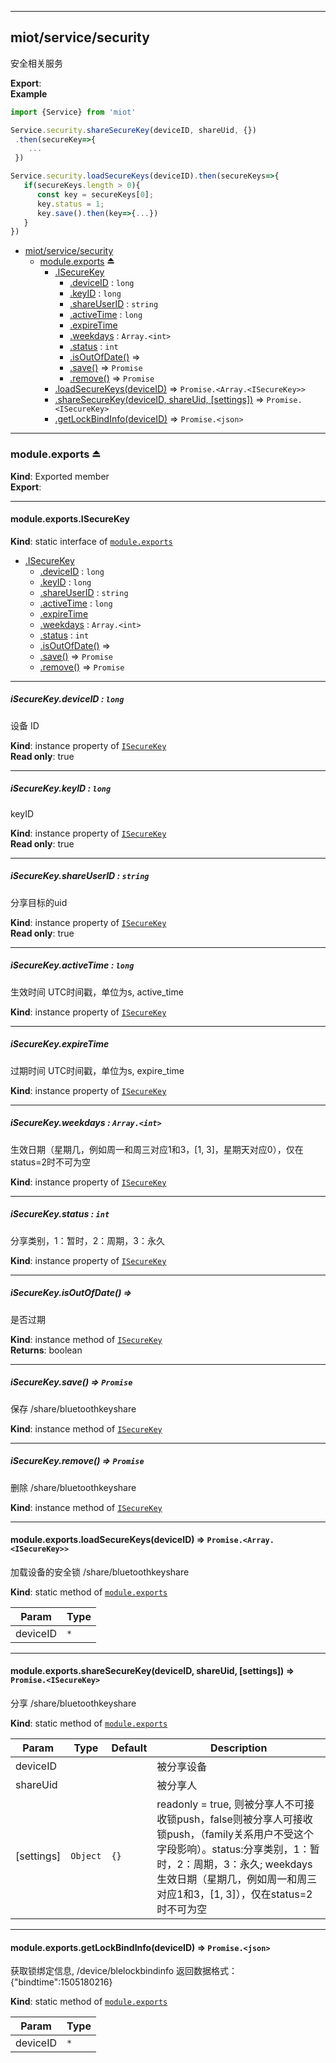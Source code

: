 <a name="module_miot/service/security"></a>

---

## miot/service/security
安全相关服务

**Export**:   
**Example**  
```js
import {Service} from 'miot'

Service.security.shareSecureKey(deviceID, shareUid, {})
 .then(secureKey=>{
    ...
 })

Service.security.loadSecureKeys(deviceID).then(secureKeys=>{
   if(secureKeys.length > 0){
      const key = secureKeys[0];
      key.status = 1;
      key.save().then(key=>{...})
   }
})
```

* [miot/service/security](#module_miot/service/security)
    * [module.exports](#exp_module_miot/service/security--module.exports) ⏏
        * [.ISecureKey](#module_miot/service/security--module.exports.ISecureKey)
            * [.deviceID](#module_miot/service/security--module.exports.ISecureKey+deviceID) : <code>long</code>
            * [.keyID](#module_miot/service/security--module.exports.ISecureKey+keyID) : <code>long</code>
            * [.shareUserID](#module_miot/service/security--module.exports.ISecureKey+shareUserID) : <code>string</code>
            * [.activeTime](#module_miot/service/security--module.exports.ISecureKey+activeTime) : <code>long</code>
            * [.expireTime](#module_miot/service/security--module.exports.ISecureKey+expireTime)
            * [.weekdays](#module_miot/service/security--module.exports.ISecureKey+weekdays) : <code>Array.&lt;int&gt;</code>
            * [.status](#module_miot/service/security--module.exports.ISecureKey+status) : <code>int</code>
            * [.isOutOfDate()](#module_miot/service/security--module.exports.ISecureKey+isOutOfDate) ⇒
            * [.save()](#module_miot/service/security--module.exports.ISecureKey+save) ⇒ <code>Promise</code>
            * [.remove()](#module_miot/service/security--module.exports.ISecureKey+remove) ⇒ <code>Promise</code>
        * [.loadSecureKeys(deviceID)](#module_miot/service/security--module.exports.loadSecureKeys) ⇒ <code>Promise.&lt;Array.&lt;ISecureKey&gt;&gt;</code>
        * [.shareSecureKey(deviceID, shareUid, [settings])](#module_miot/service/security--module.exports.shareSecureKey) ⇒ <code>Promise.&lt;ISecureKey&gt;</code>
        * [.getLockBindInfo(deviceID)](#module_miot/service/security--module.exports.getLockBindInfo) ⇒ <code>Promise.&lt;json&gt;</code>

<a name="exp_module_miot/service/security--module.exports"></a>

---

### module.exports ⏏
**Kind**: Exported member  
**Export**:   
<a name="module_miot/service/security--module.exports.ISecureKey"></a>

---

#### module.exports.ISecureKey
**Kind**: static interface of [<code>module.exports</code>](#exp_module_miot/service/security--module.exports)  

* [.ISecureKey](#module_miot/service/security--module.exports.ISecureKey)
    * [.deviceID](#module_miot/service/security--module.exports.ISecureKey+deviceID) : <code>long</code>
    * [.keyID](#module_miot/service/security--module.exports.ISecureKey+keyID) : <code>long</code>
    * [.shareUserID](#module_miot/service/security--module.exports.ISecureKey+shareUserID) : <code>string</code>
    * [.activeTime](#module_miot/service/security--module.exports.ISecureKey+activeTime) : <code>long</code>
    * [.expireTime](#module_miot/service/security--module.exports.ISecureKey+expireTime)
    * [.weekdays](#module_miot/service/security--module.exports.ISecureKey+weekdays) : <code>Array.&lt;int&gt;</code>
    * [.status](#module_miot/service/security--module.exports.ISecureKey+status) : <code>int</code>
    * [.isOutOfDate()](#module_miot/service/security--module.exports.ISecureKey+isOutOfDate) ⇒
    * [.save()](#module_miot/service/security--module.exports.ISecureKey+save) ⇒ <code>Promise</code>
    * [.remove()](#module_miot/service/security--module.exports.ISecureKey+remove) ⇒ <code>Promise</code>

<a name="module_miot/service/security--module.exports.ISecureKey+deviceID"></a>

---

##### iSecureKey.deviceID : <code>long</code>
设备 ID

**Kind**: instance property of [<code>ISecureKey</code>](#module_miot/service/security--module.exports.ISecureKey)  
**Read only**: true  
<a name="module_miot/service/security--module.exports.ISecureKey+keyID"></a>

---

##### iSecureKey.keyID : <code>long</code>
keyID

**Kind**: instance property of [<code>ISecureKey</code>](#module_miot/service/security--module.exports.ISecureKey)  
**Read only**: true  
<a name="module_miot/service/security--module.exports.ISecureKey+shareUserID"></a>

---

##### iSecureKey.shareUserID : <code>string</code>
分享目标的uid

**Kind**: instance property of [<code>ISecureKey</code>](#module_miot/service/security--module.exports.ISecureKey)  
**Read only**: true  
<a name="module_miot/service/security--module.exports.ISecureKey+activeTime"></a>

---

##### iSecureKey.activeTime : <code>long</code>
生效时间 UTC时间戳，单位为s, active_time

**Kind**: instance property of [<code>ISecureKey</code>](#module_miot/service/security--module.exports.ISecureKey)  
<a name="module_miot/service/security--module.exports.ISecureKey+expireTime"></a>

---

##### iSecureKey.expireTime
过期时间 UTC时间戳，单位为s, expire_time

**Kind**: instance property of [<code>ISecureKey</code>](#module_miot/service/security--module.exports.ISecureKey)  
<a name="module_miot/service/security--module.exports.ISecureKey+weekdays"></a>

---

##### iSecureKey.weekdays : <code>Array.&lt;int&gt;</code>
生效日期（星期几，例如周一和周三对应1和3，[1, 3]，星期天对应0），仅在status=2时不可为空

**Kind**: instance property of [<code>ISecureKey</code>](#module_miot/service/security--module.exports.ISecureKey)  
<a name="module_miot/service/security--module.exports.ISecureKey+status"></a>

---

##### iSecureKey.status : <code>int</code>
分享类别，1：暂时，2：周期，3：永久

**Kind**: instance property of [<code>ISecureKey</code>](#module_miot/service/security--module.exports.ISecureKey)  
<a name="module_miot/service/security--module.exports.ISecureKey+isOutOfDate"></a>

---

##### iSecureKey.isOutOfDate() ⇒
是否过期

**Kind**: instance method of [<code>ISecureKey</code>](#module_miot/service/security--module.exports.ISecureKey)  
**Returns**: boolean  
<a name="module_miot/service/security--module.exports.ISecureKey+save"></a>

---

##### iSecureKey.save() ⇒ <code>Promise</code>
保存 /share/bluetoothkeyshare

**Kind**: instance method of [<code>ISecureKey</code>](#module_miot/service/security--module.exports.ISecureKey)  
<a name="module_miot/service/security--module.exports.ISecureKey+remove"></a>

---

##### iSecureKey.remove() ⇒ <code>Promise</code>
删除 /share/bluetoothkeyshare

**Kind**: instance method of [<code>ISecureKey</code>](#module_miot/service/security--module.exports.ISecureKey)  
<a name="module_miot/service/security--module.exports.loadSecureKeys"></a>

---

#### module.exports.loadSecureKeys(deviceID) ⇒ <code>Promise.&lt;Array.&lt;ISecureKey&gt;&gt;</code>
加载设备的安全锁 /share/bluetoothkeyshare

**Kind**: static method of [<code>module.exports</code>](#exp_module_miot/service/security--module.exports)  

| Param | Type |
| --- | --- |
| deviceID | <code>\*</code> | 

<a name="module_miot/service/security--module.exports.shareSecureKey"></a>

---

#### module.exports.shareSecureKey(deviceID, shareUid, [settings]) ⇒ <code>Promise.&lt;ISecureKey&gt;</code>
分享 /share/bluetoothkeyshare

**Kind**: static method of [<code>module.exports</code>](#exp_module_miot/service/security--module.exports)  

| Param | Type | Default | Description |
| --- | --- | --- | --- |
| deviceID |  |  | 被分享设备 |
| shareUid |  |  | 被分享人 |
| [settings] | <code>Object</code> | <code>{}</code> | readonly = true, 则被分享人不可接收锁push，false则被分享人可接收锁push，（family关系用户不受这个字段影响）。status:分享类别，1：暂时，2：周期，3：永久; weekdays 生效日期（星期几，例如周一和周三对应1和3，[1, 3]），仅在status=2时不可为空 |

<a name="module_miot/service/security--module.exports.getLockBindInfo"></a>

---

#### module.exports.getLockBindInfo(deviceID) ⇒ <code>Promise.&lt;json&gt;</code>
获取锁绑定信息, /device/blelockbindinfo 返回数据格式：{"bindtime":1505180216}

**Kind**: static method of [<code>module.exports</code>](#exp_module_miot/service/security--module.exports)  

| Param | Type |
| --- | --- |
| deviceID | <code>\*</code> | 

